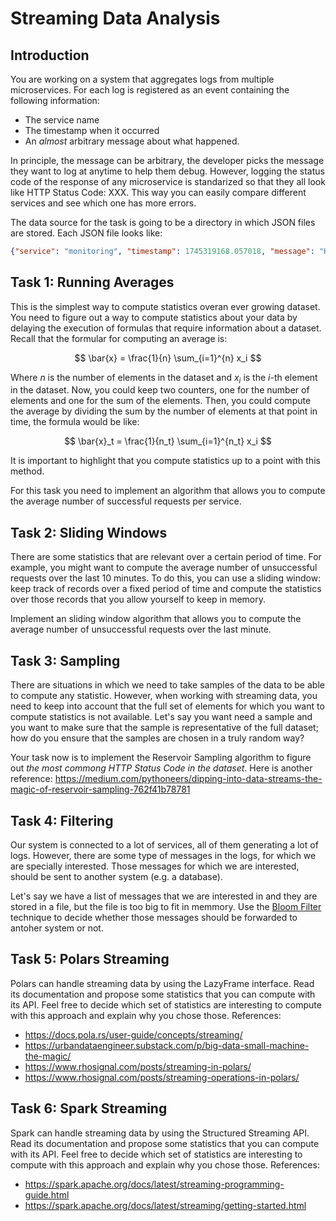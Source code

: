 # Streaming Data Analysis

## Introduction

You are working on a system that aggregates logs from multiple microservices. For each log is registered as an event containing the following information:

* The service name
* The timestamp when it occurred
* An *almost* arbitrary message about what happened.

In principle, the message can be arbitrary, the developer picks the message they want to log at anytime to help them debug. However, logging the status code of the response of any microservice is standarized so that they all look like HTTP Status Code: XXX. This way you can easily compare different services and see which one has more errors.

The data source for the task is going to be a directory in which JSON files are stored. Each JSON file looks like:

```json
{"service": "monitoring", "timestamp": 1745319168.057018, "message": "HTTP Status Code: 200"}
```

## Task 1: Running Averages

This is the simplest way to compute statistics overan ever growing dataset. You need to figure out a way to compute statistics about your data by delaying the execution of formulas that require information about a dataset. Recall that the formular for computing an average is:

$$
\bar{x} = \frac{1}{n} \sum_{i=1}^{n} x_i
$$

Where $n$ is the number of elements in the dataset and $x_i$ is the $i$-th element in the dataset. Now, you could keep two counters, one for the number of elements and one for the sum of the elements. Then, you could compute the average by dividing the sum by the number of elements at that point in time, the formula would be like:

$$
\bar{x}_t = \frac{1}{n_t} \sum_{i=1}^{n_t} x_i
$$

It is important to highlight that you compute statistics up to a point with this method.

For this task you need to implement an algorithm that allows you to compute the average number of successful requests per service.


## Task 2: Sliding Windows

There are some statistics that are relevant over a certain period of time. For example, you might want to compute the average number of unsuccessful requests over the last 10 minutes. To do this, you can use a sliding window: keep track of records over a fixed period of time and compute the statistics over those records that you allow yourself to keep in memory.

Implement an sliding window algorithm that allows you to compute the average number of unsuccessful requests over the last minute.


## Task 3: Sampling

There are situations in which we need to take samples of the data to be able to compute any statistic. However, when working with streaming data, you need to keep into account that the full set of elements for which you want to compute statistics is not available. Let's say you want need a sample and you want to make sure that the sample is representative of the full dataset; how do you ensure that the samples are chosen in a truly random way?

Your task now is to implement the Reservoir Sampling algorithm to figure out *the most commong HTTP Status Code in the dataset*. Here is another reference: https://medium.com/pythoneers/dipping-into-data-streams-the-magic-of-reservoir-sampling-762f41b78781


## Task 4: Filtering

Our system is connected to a lot of services, all of them generating a lot of logs. However, there are some type of messages in the logs, for which we are specially interested. Those messages for which we are interested, should be sent to another system (e.g. a database).

Let's say we have a list of messages that we are interested in and they are stored in a file, but the file is too big to fit in memmory. Use the [Bloom Filter](https://en.wikipedia.org/wiki/Bloom_filter) technique to decide whether those messages should be forwarded to antoher system or not.

## Task 5: Polars Streaming

Polars can handle streaming data by using the LazyFrame interface. Read its documentation and propose some statistics that you can compute with its API. Feel free to decide which set of statistics are interesting to compute with this approach and explain why you chose those. References:

* https://docs.pola.rs/user-guide/concepts/streaming/ 
* https://urbandataengineer.substack.com/p/big-data-small-machine-the-magic/
* https://www.rhosignal.com/posts/streaming-in-polars/
* https://www.rhosignal.com/posts/streaming-operations-in-polars/ 

## Task 6: Spark Streaming

Spark can handle streaming data by using the Structured Streaming API. Read its documentation and propose some statistics that you can compute with its API. Feel free to decide which set of statistics are interesting to compute with this approach and explain why you chose those. References:
* https://spark.apache.org/docs/latest/streaming-programming-guide.html
* https://spark.apache.org/docs/latest/streaming/getting-started.html 

